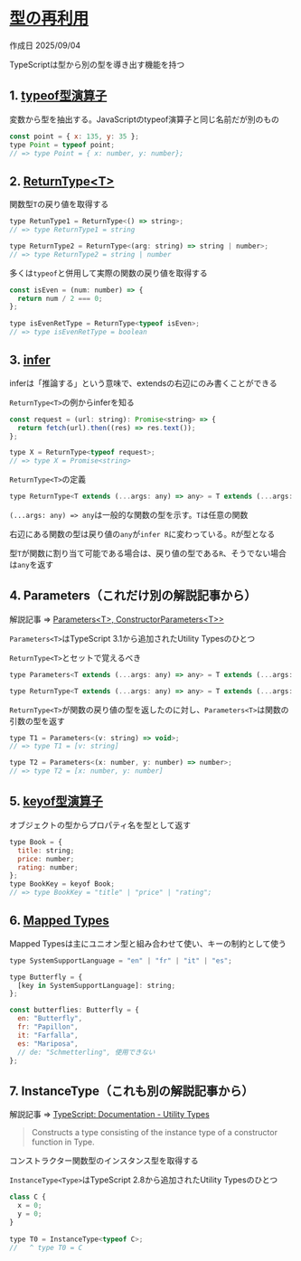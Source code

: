 # [型の再利用](https://typescriptbook.jp/reference/type-reuse)

作成日 2025/09/04

TypeScriptは型から別の型を導き出す機能を持つ

## 1. [typeof型演算子](https://typescriptbook.jp/reference/type-reuse/typeof-type-operator)

変数から型を抽出する。JavaScriptのtypeof演算子と同じ名前だが別のもの

```javascript
const point = { x: 135, y: 35 };
type Point = typeof point;
// => type Point = { x: number, y: number};
```

## 2. [ReturnType&lt;T&gt;](https://typescriptbook.jp/reference/type-reuse/utility-types/return-type)

関数型`T`の戻り値を取得する

```javascript
type RetunType1 = ReturnType<() => string>;
// => type ReturnType1 = string

type ReturnType2 = ReturnType<(arg: string) => string | number>;
// => type ReturnType2 = string | number
```

多くは`typeof`と併用して実際の関数の戻り値を取得する

```javascript
const isEven = (num: number) => {
  return num / 2 === 0;
};
 
type isEvenRetType = ReturnType<typeof isEven>;
// => type isEvenRetType = boolean
```

## 3. [infer](https://typescriptbook.jp/reference/type-reuse/conditional-types/infer)

inferは「推論する」という意味で、extendsの右辺にのみ書くことができる

`ReturnType<T>`の例からinferを知る

```javascript
const request = (url: string): Promise<string> => {
  return fetch(url).then((res) => res.text());
};

type X = ReturnType<typeof request>;
// => type X = Promise<string>
```

`ReturnType<T>`の定義

```javascript
type ReturnType<T extends (...args: any) => any> = T extends (...args: any) => infer R ? R : any;
```

`(...args: any) => any`は一般的な関数の型を示す。`T`は任意の関数

右辺にある関数の型は戻り値の`any`が`infer R`に変わっている。`R`が型となる

型`T`が関数に割り当て可能である場合は、戻り値の型である`R`、そうでない場合は`any`を返す

## 4. Parameters（これだけ別の解説記事から）

解説記事 => [Parameters&lt;T&gt;, ConstructorParameters&lt;T&gt;>](https://zenn.dev/okunokentaro/articles/01gm8gvthtt1tv72qt59adwfpq)

`Parameters<T>`はTypeScript 3.1から追加されたUtility Typesのひとつ

`ReturnType<T>`とセットで覚えるべき

```javascript
type Parameters<T extends (...args: any) => any> = T extends (...args: infer P) => any ? P : never;

type ReturnType<T extends (...args: any) => any> = T extends (...args: any) => infer R ? R : any;
```

`ReturnType<T>`が関数の戻り値の型を返したのに対し、`Parameters<T>`は関数の引数の型を返す

```javascript
type T1 = Parameters<(v: string) => void>;
// => type T1 = [v: string]

type T2 = Parameters<(x: number, y: number) => number>;
// => type T2 = [x: number, y: number]
```

## 5. [keyof型演算子](https://typescriptbook.jp/reference/type-reuse/keyof-type-operator)

オブジェクトの型からプロパティ名を型として返す

```javascript
type Book = {
  title: string;
  price: number;
  rating: number;
};
type BookKey = keyof Book;
// => type BookKey = "title" | "price" | "rating";
```

## 6. [Mapped Types](https://typescriptbook.jp/reference/type-reuse/mapped-types)

Mapped Typesは主にユニオン型と組み合わせて使い、キーの制約として使う

```javascript
type SystemSupportLanguage = "en" | "fr" | "it" | "es";

type Butterfly = {
  [key in SystemSupportLanguage]: string;
};

const butterflies: Butterfly = {
  en: "Butterfly",
  fr: "Papillon",
  it: "Farfalla",
  es: "Mariposa",
  // de: "Schmetterling", 使用できない
};
```

## 7. InstanceType（これも別の解説記事から）

解説記事 => [TypeScript: Documentation - Utility Types](https://www.typescriptlang.org/docs/handbook/utility-types.html)

> Constructs a type consisting of the instance type of a constructor function in Type.

コンストラクター関数型のインスタンス型を取得する

`InstanceType<Type>`はTypeScript 2.8から追加されたUtility Typesのひとつ

```javascript
class C {
  x = 0;
  y = 0;
}
 
type T0 = InstanceType<typeof C>;
//   ^ type T0 = C
```
